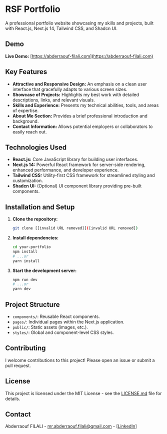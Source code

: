 

# RSF Portfolio

A professional portfolio website showcasing my skills and projects, built with React.js, Next.js 14, Tailwind CSS, and Shadcn UI.

## Demo

**Live Demo:** [https://abderraouf-filali.com](https://abderraouf-filali.com)  


## Key Features

* **Attractive and Responsive Design:**  An emphasis on a clean user interface that gracefully adapts to various screen sizes.
* **Showcase of Projects:** Highlights my best work with detailed descriptions, links, and relevant visuals.
* **Skills and Experience:** Presents my technical abilities, tools, and areas of expertise.
* **About Me Section:** Provides a brief professional introduction and background.
* **Contact Information:** Allows potential employers or collaborators to easily reach out.

## Technologies Used

* **React.js:** Core JavaScript library for building user interfaces.
* **Next.js 14:** Powerful React framework for server-side rendering, enhanced performance, and developer experience.
* **Tailwind CSS:** Utility-first CSS framework for streamlined styling and customization.
* **Shadcn UI:** (Optional) UI component library providing pre-built components. 

## Installation and Setup

1.  **Clone the repository:**
    ```bash
    git clone [[invalid URL removed]]([invalid URL removed])
    ```

2.  **Install dependencies:**
    ```bash
    cd your-portfolio
    npm install 
    # ...or 
    yarn install
    ```

3.  **Start the development server:**
    ```bash
    npm run dev
    # ...or
    yarn dev
    ```

## Project Structure

*  `components/`: Reusable React components.
*  `pages/`: Individual pages within the Next.js application.
*  `public/`: Static assets (images, etc.).
*  `styles/`: Global and component-level CSS styles.

## Contributing

I welcome contributions to this project! Please open an issue or submit a pull request.

## License

This project is licensed under the MIT License - see the [LICENSE.md](LICENSE.md) file for details.

## Contact

Abderraouf FILALI - mr.abderraouf.filali@gmail.com - [[LinkedIn](https://www.linkedin.com/in/abderraouf-filali/)]
